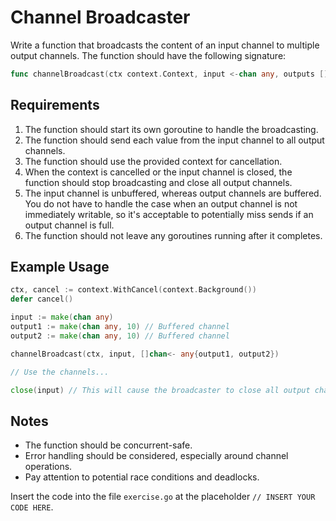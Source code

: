 # Channel Broadcaster

Write a function that broadcasts the content of an input channel to multiple output channels. The function should have the following signature:

```go
func channelBroadcast(ctx context.Context, input <-chan any, outputs []chan<- any)
```

## Requirements
1. The function should start its own goroutine to handle the broadcasting.
2. The function should send each value from the input channel to all output channels.
3. The function should use the provided context for cancellation.
4. When the context is cancelled or the input channel is closed, the function should stop broadcasting and close all output channels.
5. The input channel is unbuffered, whereas output channels are buffered. You do not have to handle the case when an output channel is not immediately writable, so it's acceptable to potentially miss sends if an output channel is full.
6. The function should not leave any goroutines running after it completes.

## Example Usage
```go
ctx, cancel := context.WithCancel(context.Background())
defer cancel()

input := make(chan any)
output1 := make(chan any, 10) // Buffered channel
output2 := make(chan any, 10) // Buffered channel

channelBroadcast(ctx, input, []chan<- any{output1, output2})

// Use the channels...

close(input) // This will cause the broadcaster to close all output channels
```

## Notes
- The function should be concurrent-safe.
- Error handling should be considered, especially around channel operations.
- Pay attention to potential race conditions and deadlocks.

Insert the code into the file `exercise.go` at the placeholder `// INSERT YOUR CODE HERE`.

